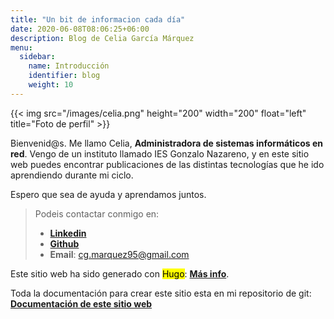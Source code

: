 ```yaml
---
title: "Un bit de informacion cada día"
date: 2020-06-08T08:06:25+06:00
description: Blog de Celia García Márquez
menu:
  sidebar:
    name: Introducción
    identifier: blog
    weight: 10
---
```


{{< img src="/images/celia.png" height="200" width="200" float="left" title="Foto de perfil" >}}

Bienvenid@s.
Me llamo Celia, **Administradora de sistemas informáticos en red**. Vengo de un instituto llamado IES Gonzalo Nazareno, y en este sitio web puedes encontrar publicaciones de las distintas tecnologías que he ido aprendiendo durante mi ciclo.

Espero que sea de ayuda y aprendamos juntos.




> Podeis contactar conmigo en:
>*   [**Linkedin**](https://www.linkedin.com/in/cgmarquez/)
>*   [**Github**](https://github.com/CeliaGMqrz)
>*   **Email**: cg.marquez95@gmail.com


Este sitio web ha sido generado con <mark>Hugo</mark>: [**Más info**](https://github.com/gohugoio).

Toda la documentación para crear este sitio esta en mi repositorio de git: [**Documentación de este sitio web**](https://github.com/CeliaGMqrz/gen_pagina_estatica_hugo)
